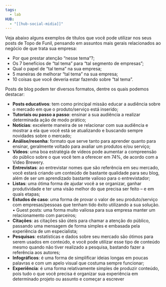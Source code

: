 ```yaml
---
tags:
  - lab
HUB:
  - "[[hub-social-midia]]"
---
```

Veja abaixo alguns exemplos de títulos que você pode utilizar nos seus posts de Topo de Funil, pensando em assuntos mais gerais relacionados ao negócio de que trata sua empresa:

-   Por que prestar atenção “nesse tema”?;
-   Os 7 benefícios de “tal tema” para “tal segmento de empresas”;
-   Qual o papel de “tal tema” na sua empresa;
-   5 maneiras de melhorar “tal tema” na sua empresa;
-   10 coisas que você deveria estar fazendo sobre “tal tema”.

Posts de blog podem ter diversos formatos, dentre os quais podemos destacar:

-   **Posts educativos**: tem como principal missão educar a audiência sobre o mercado em que o produto/serviço está inserido;
-   **Tutoriais ou passo a passo**: ensinar a sua audiência a realizar determinada ação de modo prático;
-   **Notícias**: excelente maneira de se relacionar com sua audiência e mostrar a ela que você está se atualizando e buscando sempre novidades sobre o mercado;
-   **Análise/resenha**: formato que serve tanto para aprender quanto para ensinar, geralmente voltado para avaliar um produtos e/ou serviço;
-   **Vídeos**: uma boa estratégia de vídeos pode aumentar a compreensão do público sobre o que você tem a oferecer em 74%, de acordo com a Video Brewery.
-   **Entrevistas**: ao entrevistar nomes que são referência em seu mercado, você estará criando um conteúdo de bastante qualidade para seu blog, além de ser um aprendizado bastante valioso para o entrevistador;
-   **Listas**: uma ótima forma de ajudar você a se organizar, ganhar produtividade e ter uma visão melhor do que precisa ser feito – e em quais etapas;
-   **Estudos de caso**: uma forma de provar o valor de seu produto/serviço com empresas/pessoas que tenham tido êxito utilizando a sua solução. • Guest posts: uma forma muito valiosa para sua empresa manter um relacionamento com parceiros;
-   **Citações**: as citações são úteis para chamar a atenção do público, passando uma mensagem de forma simples e embasada pela experiência de um especialista;
-   **Pesquisas**: estatísticas e dados sobre seu mercado são ótimos para serem usados em conteúdo, e você pode utilizar esse tipo de conteúdo mesmo quando não tiver realizado a pesquisa, bastando fazer a referência aos autores;
-   **Infográficos**: é uma forma de simplificar ideias longas em poucas palavras e com um apelo visual que costuma sempre funcionar;
-   **Experiência**: é uma forma relativamente simples de produzir conteúdo, pois tudo o que você precisa é organizar sua experiência em determinado projeto ou assunto e começar a escrever